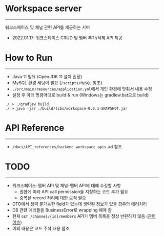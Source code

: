 # Workspace server

---

워크스페이스 및 채널 관련 API를 제공하는 서버
- 2022.01.17: 워크스페이스 CRUD 및 멤버 추가/삭제 API 제공 

# How to Run

---
- Java 11 필요 (OpenJDK 11 설치 권장)
- MySQL 환경 세팅이 필요 (`/scripts/MySQL` 참조)
- `./src/main/resources/application.yml`에서 개인 환경에 맞춰서 내용 수정
- 설정 후 아래 명령어대로 build & run (Windows는 gradlew.bat으로 build)

```
./ > ./gradlew build
./ > java -jar ./build/libs/workspace-0.0.1-SNAPSHOT.jar 
```

# API Reference

---

- `/docs/API_references/backend_workspace_apis.md` 참조

# TODO

---

- 워크스페이스-멤버 API 및 채널-멤버 API에 대해 수정할 사항
  - 권한에 따라 API call permission을 지정하는 코드 추가 필요
  - 중복된 record 처리에 대한 로직 필요
- DTO에서 생략 불가능한 field가 있는데 생략된 정보가 있을 경우의 에러처리
- DB 관련 에러들을 BusinessError로 wrapping 해야 함
- 현재 `GET /channel/{id}/members` API가 멤버 목록을 정상 반환하지 않음 ([관련 이슈](https://github.com/njsh4261/SGS_Last_Punch/issues/91))
- 이외 내용은 코드 주석 내용 참조
